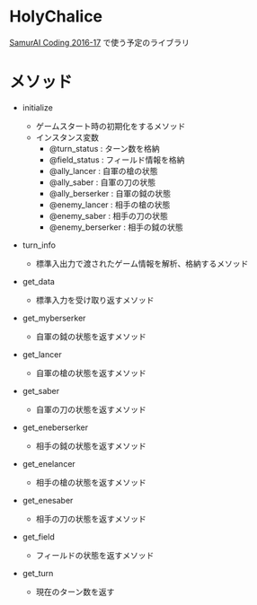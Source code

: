 # HolyChalice  
[SamurAI Coding 2016-17](http://samuraicoding.info/index-jp.html) で使う予定のライブラリ  

# メソッド  
* initialize
  - ゲームスタート時の初期化をするメソッド  
  - インスタンス変数  
    - @turn_status : ターン数を格納  
    - @field_status : フィールド情報を格納  
    - @ally_lancer : 自軍の槍の状態  
    - @ally_saber : 自軍の刀の状態      
    - @ally_berserker : 自軍の鉞の状態  
    - @enemy_lancer : 相手の槍の状態   
    - @enemy_saber : 相手の刀の状態  
    - @enemy_berserker : 相手の鉞の状態  
  
* turn_info  
  - 標準入出力で渡されたゲーム情報を解析、格納するメソッド  

* get_data
  - 標準入力を受け取り返すメソッド  

* get_myberserker  
  - 自軍の鉞の状態を返すメソッド  

* get_lancer  
  - 自軍の槍の状態を返すメソッド  

* get_saber  
  - 自軍の刀の状態を返すメソッド

* get_eneberserker  
  - 相手の鉞の状態を返すメソッド  

* get_enelancer  
  - 相手の槍の状態を返すメソッド  

* get_enesaber  
  - 相手の刀の状態を返すメソッド  

* get_field  
  - フィールドの状態を返すメソッド  

* get_turn  
  - 現在のターン数を返す  